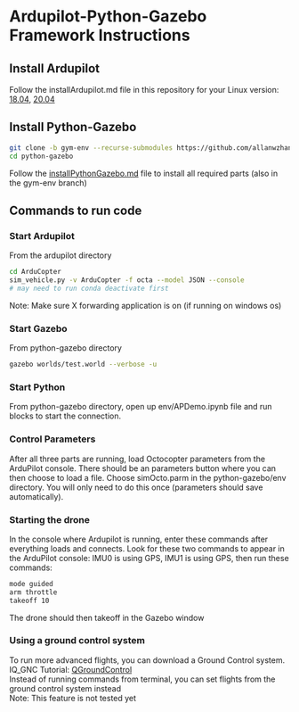 # Ardupilot-Python-Gazebo Framework Instructions
## Install Ardupilot
Follow the installArdupilot.md file in this repository for your Linux version: [18.04](https://github.com/allanwzhang/python-gazebo/blob/main/installArdupilot18.md), [20.04](https://github.com/allanwzhang/python-gazebo/blob/main/installArdupilot20.md)

## Install Python-Gazebo
```bash
git clone -b gym-env --recurse-submodules https://github.com/allanwzhang/python-gazebo.git
cd python-gazebo
```
Follow the [installPythonGazebo.md](https://github.com/allanwzhang/python-gazebo/blob/main/installPythonGazebo.md) file to install all required parts (also in the gym-env branch)

## Commands to run code
### Start Ardupilot
From the ardupilot directory
```bash
cd ArduCopter
sim_vehicle.py -v ArduCopter -f octa --model JSON --console
# may need to run conda deactivate first
```
Note: Make sure X forwarding application is on (if running on windows os)
### Start Gazebo
From python-gazebo directory
```bash
gazebo worlds/test.world --verbose -u
```
### Start Python
From python-gazebo directory, open up env/APDemo.ipynb file and run blocks to start the connection.
### Control Parameters
After all three parts are running, load Octocopter parameters from the ArduPilot console. There should be an parameters button where you can then choose to load a file. Choose simOcto.parm in the python-gazebo/env directory. You will only need to do this once (parameters should save automatically).
### Starting the drone
In the console where Ardupilot is running, enter these commands after everything loads and connects. Look for these two commands to appear in the ArduPilot console: IMU0 is using GPS, IMU1 is using GPS, then run these commands:
```bash
mode guided
arm throttle
takeoff 10
```
The drone should then takeoff in the Gazebo window
### Using a ground control system
To run more advanced flights, you can download a Ground Control system.  
IQ_GNC Tutorial: [QGroundControl](https://github.com/Intelligent-Quads/iq_tutorials/blob/master/docs/installing_qgc.md)  
Instead of running commands from terminal, you can set flights from the ground control system instead  
Note: This feature is not tested yet

